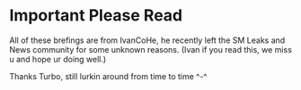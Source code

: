 # Important Please Read

All of these brefings are from IvanCoHe, he recently left the SM Leaks and News community for some unknown reasons. (Ivan if you read this, we miss u and hope ur doing well.)

Thanks Turbo, still lurkin around from time to time ^-^
